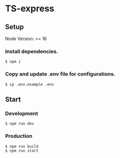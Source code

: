 # TS-express

## Setup

Node Version: >= 16

### Install dependencies.
```
$ npm i 

```

### Copy and update .env file for configurations.
```
$ cp .env.example .env
```

## Start
### Development
```
$ npm run dev
```

### Production
```
$ npm run build
$ npm run start
```